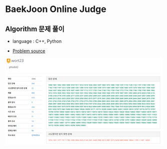 # BaekJoon Online Judge

Algorithm 문제 풀이
---


- language : C++, Python

- [Problem source](https://www.acmicpc.net "BaekJoon Online Judge")

![내가 해결한 문제](./이미지/2021-01-14.PNG)
